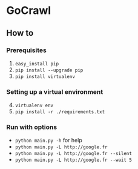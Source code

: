 # GoCrawl

## How to

### Prerequisites

1. `easy_install pip`
2. `pip install --upgrade pip`
3. `pip install virtualenv`

### Setting up a virtual environment

4. `virtualenv env`
5. `pip install -r ./requirements.txt`

### Run with options

- `python main.py -h` for help
- `python main.py -L http://google.fr`
- `python main.py -L http://google.fr --silent`
- `python main.py -L http://google.fr --wait 5`
